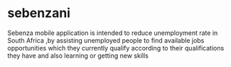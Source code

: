 # sebenzani
Sebenza mobile application is intended to reduce unemployment rate in South Africa ,by assisting unemployed people to find available jobs opportunities which they currently qualify according to their qualifications they have and also learning or getting new skills

